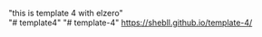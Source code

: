 "this is template 4 with elzero"  
"# template4" 
"# template-4" 
https://shebll.github.io/template-4/